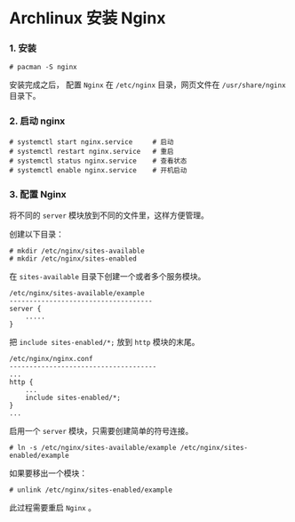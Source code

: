 # Archlinux 安装 Nginx

### 1. 安装 

```shell
# pacman -S nginx
```

安装完成之后， 配置 `Nginx` 在 `/etc/nginx` 目录，网页文件在 `/usr/share/nginx` 目录下。

### 2. 启动 nginx

```shell
# systemctl start nginx.service     # 启动
# systemctl restart nginx.service   # 重启
# systemctl status nginx.service    # 查看状态
# systemctl enable nginx.service    # 开机启动
```

### 3. 配置 Nginx

将不同的 `server` 模块放到不同的文件里，这样方便管理。

创建以下目录：

```shell
# mkdir /etc/nginx/sites-available
# mkdir /etc/nginx/sites-enabled
```

在 `sites-available` 目录下创建一个或者多个服务模块。

```
/etc/nginx/sites-available/example
------------------------------------
server {
    .....
}
```

把 `include sites-enabled/*;` 放到 `http` 模块的末尾。

```
/etc/nginx/nginx.conf
-------------------------------------
...
http {
    ...
    include sites-enabled/*;
}
...
```

启用一个 `server` 模块，只需要创建简单的符号连接。

```shell
# ln -s /etc/nginx/sites-available/example /etc/nginx/sites-enabled/example 
```

如果要移出一个模块：

```shell
# unlink /etc/nginx/sites-enabled/example
```

此过程需要重启 `Nginx` 。
